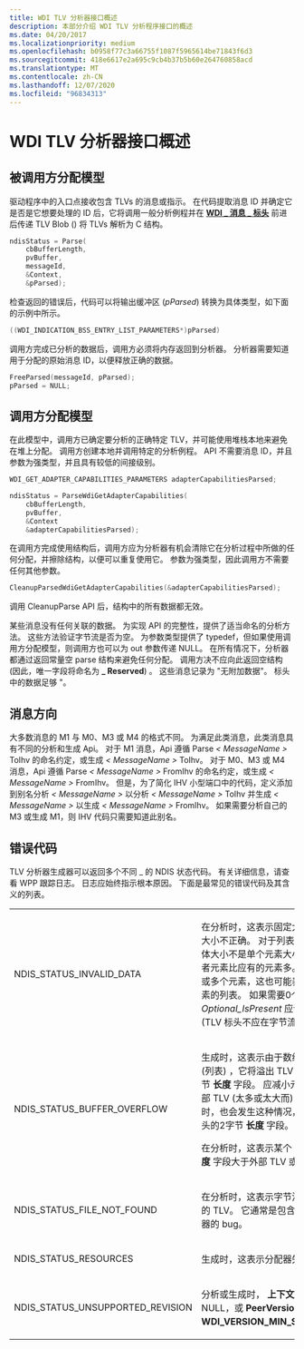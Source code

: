 ```yaml
---
title: WDI TLV 分析器接口概述
description: 本部分介绍 WDI TLV 分析程序接口的概述
ms.date: 04/20/2017
ms.localizationpriority: medium
ms.openlocfilehash: b0958f77c3a66755f1087f5965614be71843f6d3
ms.sourcegitcommit: 418e6617e2a695c9cb4b37b5b60e264760858acd
ms.translationtype: MT
ms.contentlocale: zh-CN
ms.lasthandoff: 12/07/2020
ms.locfileid: "96834313"
---
```

# <a name="wdi-tlv-parser-interface-overview"></a>WDI TLV 分析器接口概述


## <a name="callee-allocation-model"></a>被调用方分配模型


驱动程序中的入口点接收包含 TLVs 的消息或指示。 在代码提取消息 ID 并确定它是否是它想要处理的 ID 后，它将调用一般分析例程并在 [**WDI \_ 消息 \_ 标头**](/windows-hardware/drivers/ddi/dot11wdi/ns-dot11wdi-_wdi_message_header) 前进后传递 TLV Blob () 将 TLVs 解析为 C 结构。

```c
ndisStatus = Parse(
    cbBufferLength,
    pvBuffer,
    messageId,
    &Context,
    &pParsed);
```

检查返回的错误后，代码可以将输出缓冲区 (*pParsed*) 转换为具体类型，如下面的示例中所示。

```c
((WDI_INDICATION_BSS_ENTRY_LIST_PARAMETERS*)pParsed)
```

调用方完成已分析的数据后，调用方必须将内存返回到分析器。 分析器需要知道用于分配的原始消息 ID，以便释放正确的数据。

```c
FreeParsed(messageId, pParsed);
pParsed = NULL;
```

## <a name="caller-allocation-model"></a>调用方分配模型


在此模型中，调用方已确定要分析的正确特定 TLV，并可能使用堆栈本地来避免在堆上分配。 调用方创建本地并调用特定的分析例程。 API 不需要消息 ID，并且参数为强类型，并且具有较低的间接级别。

```c
WDI_GET_ADAPTER_CAPABILITIES_PARAMETERS adapterCapabilitiesParsed;

ndisStatus = ParseWdiGetAdapterCapabilities(
    cbBufferLength,
    pvBuffer,
    &Context
    &adapterCapabilitiesParsed);
```

在调用方完成使用结构后，调用方应为分析器有机会清除它在分析过程中所做的任何分配，并擦除结构，以便可以重复使用它。 参数为强类型，因此调用方不需要任何其他参数。

```c
CleanupParsedWdiGetAdapterCapabilities(&adapterCapabilitiesParsed);
```

调用 CleanupParse API 后，结构中的所有数据都无效。

某些消息没有任何关联的数据。 为实现 API 的完整性，提供了适当命名的分析方法。 这些方法验证字节流是否为空。 为参数类型提供了 typedef，但如果使用调用方分配模型，则调用方也可以为 out 参数传递 NULL。 在所有情况下，分析器都通过返回常量空 parse 结构来避免任何分配。 调用方决不应向此返回空结构 (因此，唯一字段将命名为 **\_ Reserved**) 。 这些消息记录为 "无附加数据"。 标头中的数据足够 "。

## <a name="message-direction"></a>消息方向


大多数消息的 M1 与 M0、M3 或 M4 的格式不同。 为满足此类消息，此类消息具有不同的分析和生成 Api。 对于 M1 消息，Api 遵循 Parse<em> &lt; MessageName &gt; </em>ToIhv 的命名约定，或生成<em> &lt; MessageName &gt; </em>ToIhv。 对于 M0、M3 或 M4 消息，Api 遵循 Parse<em> &lt; MessageName &gt; </em>FromIhv 的命名约定，或生成<em> &lt; MessageName &gt; </em>FromIhv。 但是，为了简化 IHV 小型端口中的代码，定义添加到别名分析<em> &lt; MessageName &gt; </em>以分析<em> &lt; MessageName &gt; </em>ToIhv 并生成<em> &lt; MessageName &gt; </em>以生成<em> &lt; MessageName &gt; </em>FromIhv。 如果需要分析自己的 M3 或生成 M1，则 IHV 代码只需要知道此别名。

## <a name="error-codes"></a>错误代码


TLV 分析器生成器可以返回多个不同 \_ 的 NDIS 状态代码。 有关详细信息，请查看 WPP 跟踪日志。 日志应始终指示根本原因。 下面是最常见的错误代码及其含义的列表。

<table>
<colgroup>
<col width="50%" />
<col width="50%" />
</colgroup>
<tbody>
<tr class="odd">
<td align="left"><p>NDIS_STATUS_INVALID_DATA</p></td>
<td align="left"><p>在分析时，这表示固定大小的 TLV 的大小不正确。 对于列表，这意味着总体大小不是单个元素大小的偶数倍，或者元素比应有的元素多。 如果需要1个或多个元素，这也可能表示包含0个元素的列表。 如果需要0个元素，则 <em>Optional_IsPresent</em> 应设置为 FALSE (TLV 标头不应在字节流) 中。</p></td>
</tr>
<tr class="even">
<td align="left"><p>NDIS_STATUS_BUFFER_OVERFLOW</p></td>
<td align="left"><p>生成时，这表示由于数组中的元素数 (列表) ，它将溢出 TLV 标头中的2字节 <strong>长度</strong> 字段。 应减小元素数。 当外部 TLV (太多或太大而) 内部 TLVs 时，也会发生这种情况，并再次溢出标头的2字节 <strong>长度</strong> 字段。</p>
<p>在分析时，这表示某个 TLV 标头的 <strong>长度</strong> 字段大于外部 TLV 或字节流。</p></td>
</tr>
<tr class="odd">
<td align="left"><p>NDIS_STATUS_FILE_NOT_FOUND</p></td>
<td align="left"><p>在分析时，这表示字节流中不存在所需的 TLV。 它通常是包含字节流的生成器的 bug。</p></td>
</tr>
<tr class="even">
<td align="left"><p>NDIS_STATUS_RESOURCES</p></td>
<td align="left"><p>生成时，这表示分配器失败。</p></td>
</tr>
<tr class="odd">
<td align="left"><p>NDIS_STATUS_UNSUPPORTED_REVISION</p></td>
<td align="left"><p>分析或生成时， <strong>上下文</strong> 参数为 NULL，或 <strong>PeerVersion</strong> 小于 <strong>WDI_VERSION_MIN_SUPPORTED</strong>。</p></td>
</tr>
</tbody>
</table>

 

 

